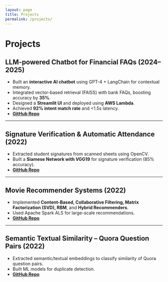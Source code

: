 ```yaml
---
layout: page
title: Projects
permalink: /projects/
---
```


# Projects

## LLM-powered Chatbot for Financial FAQs (2024–2025)  
- Built an **interactive AI chatbot** using GPT-4 + LangChain for contextual memory.  
- Integrated vector-based retrieval (FAISS) with bank FAQs, boosting accuracy by **35%**.  
- Designed a **Streamlit UI** and deployed using **AWS Lambda**.  
- Achieved **92% intent match rate** and <1.5s latency.  
- **[GitHub Repo](https://github.com/KonduruVijay)**  

---

## Signature Verification & Automatic Attendance (2022)  
- Extracted student signatures from scanned sheets using OpenCV.  
- Built a **Siamese Network with VGG19** for signature verification (85% accuracy).  
- **[GitHub Repo](https://github.com/KonduruVijay/Signature-Verification-and-automatic-attendence-marking-system)**  

---

## Movie Recommender Systems (2022)  
- Implemented **Content-Based, Collaborative Filtering, Matrix Factorization (SVD), RBM**, and **Hybrid Recommenders**.  
- Used Apache Spark ALS for large-scale recommendations.  
- **[GitHub Repo](https://github.com/KonduruVijay/Recommender-Systems)**  

---

## Semantic Textual Similarity – Quora Question Pairs (2022)  
- Extracted semantic/textual embeddings to classify similarity of Quora question pairs.  
- Built ML models for duplicate detection.  
- **[GitHub Repo](https://github.com/KonduruVijay/Quora-Question-pairs)**
